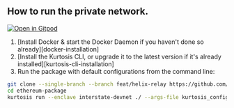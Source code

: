 ## How to run the private network.
[![Open in Gitpod](https://gitpod.io/button/open-in-gitpod.svg)](https://gitpod.io/new/?editor=code#https://github.com/ethpandaops/ethereum-package)
1. [Install Docker & start the Docker Daemon if you haven't done so already][docker-installation]
2. [Install the Kurtosis CLI, or upgrade it to the latest version if it's already installed][kurtosis-cli-installation]
3. Run the package with default configurations from the command line:
```bash
git clone --single-branch --branch feat/helix-relay https://github.com/eqx-labs/ethereum-package.git
cd ethereum-package
kurtosis run --enclave interstate-devnet ./ --args-file kurtosis_config.yaml
```